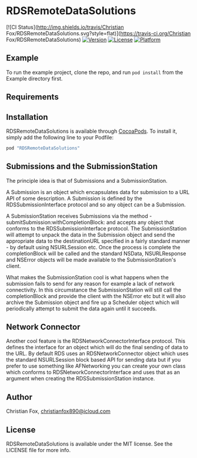 # RDSRemoteDataSolutions

[![CI Status](http://img.shields.io/travis/Christian Fox/RDSRemoteDataSolutions.svg?style=flat)](https://travis-ci.org/Christian Fox/RDSRemoteDataSolutions)
[![Version](https://img.shields.io/cocoapods/v/RDSRemoteDataSolutions.svg?style=flat)](http://cocoapods.org/pods/RDSRemoteDataSolutions)
[![License](https://img.shields.io/cocoapods/l/RDSRemoteDataSolutions.svg?style=flat)](http://cocoapods.org/pods/RDSRemoteDataSolutions)
[![Platform](https://img.shields.io/cocoapods/p/RDSRemoteDataSolutions.svg?style=flat)](http://cocoapods.org/pods/RDSRemoteDataSolutions)

## Example

To run the example project, clone the repo, and run `pod install` from the Example directory first.

## Requirements

## Installation

RDSRemoteDataSolutions is available through [CocoaPods](http://cocoapods.org). To install
it, simply add the following line to your Podfile:

```ruby
pod "RDSRemoteDataSolutions"
```

## Submissions and the SubmissionStation

The principle idea is that of Submissions and a SubmissionStation. 

A Submission is an object which encapsulates data for submission to a URL API of some description. A Submission is defined by the RDSSubmissionInterface protocol and so any object can be a Submission.

A SubmissionStation receives Submissions via the method -submitSubmission:withCompletionBlock: and accepts any object that conforms to the RDSSubmissionInterface protocol.
The SubmissionStation will attempt to unpack the data in the Submission object and send the appropriate data to the destinationURL specified in a fairly standard manner - by default using NSURLSession etc. Once the process is complete the completionBlock will be called and the standard NSData, NSURLResponse and NSError objects will be made available to the SubmissionStation's client.

What makes the SubmissionStation cool is what happens when the submission fails to send for any reason for example a lack of network connectivity. In this circumstance the SubmissionStation will still call the completionBlock and provide the client with the NSError etc but it will also archive the Submission object and fire up a Scheduler object which will periodically attempt to submit the data again until it succeeds.

## Network Connector
Another cool feature is the RDSNetworkConnectorInterface protocol. This defines the interface for an object which will do the final sending of data to the URL. By default RDS uses an  RDSNetworkConnector object which uses the standard NSURLSession block based API for sending data but if you prefer to use something like AFNetworking you can create your own class which conforms to RDSNetworkConnectorInterface and uses that as an argument when creating the RDSSubmissionStation instance.


## Author

Christian Fox, christianfox890@icloud.com

## License

RDSRemoteDataSolutions is available under the MIT license. See the LICENSE file for more info.
